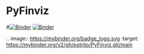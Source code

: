# PyFinviz
#[![Binder](https://mybinder.org/badge_logo.svg)](https://mybinder.org/v2/gh/pstrito/PyFinviz.git/main)
[![Binder](https://mybinder.org/badge_logo.svg)](https://mybinder.org/v2/gh/pstrito/PyFinviz.git/main?urlpath=%2Fapps%2FSentiment_finviz.ipynb)

.. image:: https://mybinder.org/badge_logo.svg
 :target: https://mybinder.org/v2/gh/pstrito/PyFinviz.git/main
